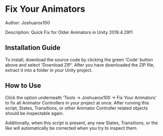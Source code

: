# Fix Your Animators
Author: Joshuarox100

Description: Quick Fix for Older Animators in Unity 2019.4.29f1

## Installation Guide
To install, download the source code by clicking the green 'Code' button above and select 'Download ZIP'.
After you have downloaded the ZIP file, extract it into a folder in your Unity project.

## How to Use
Click the option underneath 'Tools -> Joshuarox100 -> Fix Your Animators' to fix all Animator Controllers in your project at once. After running this script, States, Transitions, or other Animator Controller related objects should be inspectable again. 

Additionally, when this script is present, any new States, Transitions, or the like will automatically be corrected when you try to inspect them.
